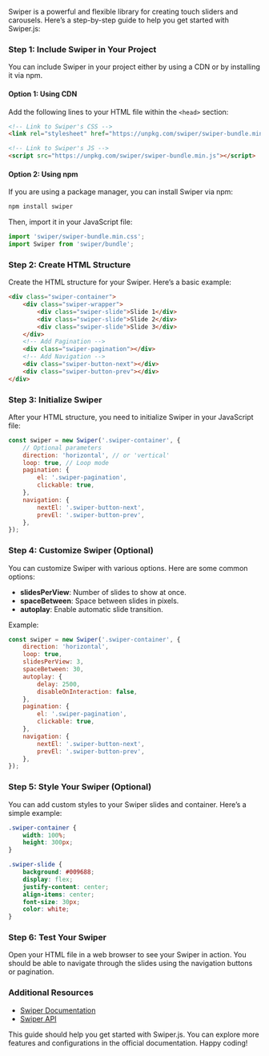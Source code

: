 Swiper is a powerful and flexible library for creating touch sliders and carousels. Here’s a step-by-step guide to help you get started with Swiper.js:

### Step 1: Include Swiper in Your Project

You can include Swiper in your project either by using a CDN or by installing it via npm.

#### Option 1: Using CDN

Add the following lines to your HTML file within the `<head>` section:

```html
<!-- Link to Swiper's CSS -->
<link rel="stylesheet" href="https://unpkg.com/swiper/swiper-bundle.min.css" />

<!-- Link to Swiper's JS -->
<script src="https://unpkg.com/swiper/swiper-bundle.min.js"></script>
```

#### Option 2: Using npm

If you are using a package manager, you can install Swiper via npm:

```bash
npm install swiper
```

Then, import it in your JavaScript file:

```javascript
import 'swiper/swiper-bundle.min.css';
import Swiper from 'swiper/bundle';
```

### Step 2: Create HTML Structure

Create the HTML structure for your Swiper. Here’s a basic example:

```html
<div class="swiper-container">
    <div class="swiper-wrapper">
        <div class="swiper-slide">Slide 1</div>
        <div class="swiper-slide">Slide 2</div>
        <div class="swiper-slide">Slide 3</div>
    </div>
    <!-- Add Pagination -->
    <div class="swiper-pagination"></div>
    <!-- Add Navigation -->
    <div class="swiper-button-next"></div>
    <div class="swiper-button-prev"></div>
</div>
```

### Step 3: Initialize Swiper

After your HTML structure, you need to initialize Swiper in your JavaScript file:

```javascript
const swiper = new Swiper('.swiper-container', {
    // Optional parameters
    direction: 'horizontal', // or 'vertical'
    loop: true, // Loop mode
    pagination: {
        el: '.swiper-pagination',
        clickable: true,
    },
    navigation: {
        nextEl: '.swiper-button-next',
        prevEl: '.swiper-button-prev',
    },
});
```

### Step 4: Customize Swiper (Optional)

You can customize Swiper with various options. Here are some common options:

- **slidesPerView**: Number of slides to show at once.
- **spaceBetween**: Space between slides in pixels.
- **autoplay**: Enable automatic slide transition.

Example:

```javascript
const swiper = new Swiper('.swiper-container', {
    direction: 'horizontal',
    loop: true,
    slidesPerView: 3,
    spaceBetween: 30,
    autoplay: {
        delay: 2500,
        disableOnInteraction: false,
    },
    pagination: {
        el: '.swiper-pagination',
        clickable: true,
    },
    navigation: {
        nextEl: '.swiper-button-next',
        prevEl: '.swiper-button-prev',
    },
});
```

### Step 5: Style Your Swiper (Optional)

You can add custom styles to your Swiper slides and container. Here’s a simple example:

```css
.swiper-container {
    width: 100%;
    height: 300px;
}

.swiper-slide {
    background: #009688;
    display: flex;
    justify-content: center;
    align-items: center;
    font-size: 30px;
    color: white;
}
```

### Step 6: Test Your Swiper

Open your HTML file in a web browser to see your Swiper in action. You should be able to navigate through the slides using the navigation buttons or pagination.

### Additional Resources

- [Swiper Documentation](https://swiperjs.com/)
- [Swiper API](https://swiperjs.com/swiper-api)

This guide should help you get started with Swiper.js. You can explore more features and configurations in the official documentation. Happy coding!